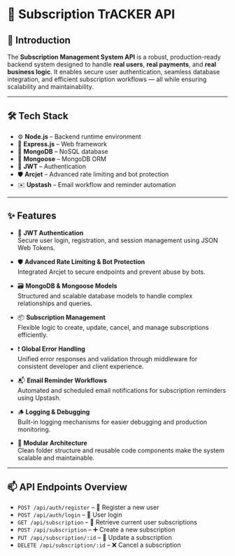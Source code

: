 # 🚀 Subscription TrACKER API

## 🧾 Introduction
The **Subscription Management System API** is a robust, production-ready backend system designed to handle **real users**, **real payments**, and **real business logic**. It enables secure user authentication, seamless database integration, and efficient subscription workflows — all while ensuring scalability and maintainability.

---

## 🛠 Tech Stack
- ⚙️ **Node.js** – Backend runtime environment  
- 🧩 **Express.js** – Web framework  
- 🍃 **MongoDB** – NoSQL database  
- 🧬 **Mongoose** – MongoDB ORM  
- 🔐 **JWT** – Authentication  
- 🛡️ **Arcjet** – Advanced rate limiting and bot protection  
- ✉️ **Upstash** – Email workflow and reminder automation  

---

## ✨ Features

- 🔐 **JWT Authentication**  
  Secure user login, registration, and session management using JSON Web Tokens.

- 🛡️ **Advanced Rate Limiting & Bot Protection**  
  Integrated Arcjet to secure endpoints and prevent abuse by bots.

- 🗃️ **MongoDB & Mongoose Models**  
  Structured and scalable database models to handle complex relationships and queries.

- 📦 **Subscription Management**  
  Flexible logic to create, update, cancel, and manage subscriptions efficiently.

- ❗ **Global Error Handling**  
  Unified error responses and validation through middleware for consistent developer and client experience.

- 📬 **Email Reminder Workflows**  
  Automated and scheduled email notifications for subscription reminders using Upstash.

- 🪵 **Logging & Debugging**  
  Built-in logging mechanisms for easier debugging and production monitoring.

- 🧱 **Modular Architecture**  
  Clean folder structure and reusable code components make the system scalable and maintainable.

---

## 📫 API Endpoints Overview

- `POST /api/auth/register` – 📝 Register a new user  
- `POST /api/auth/login` – 🔐 User login  
- `GET /api/subscription` – 📄 Retrieve current user subscriptions  
- `POST /api/subscription` – ➕ Create a new subscription  
- `PUT /api/subscription/:id` – 🔄 Update a subscription  
- `DELETE /api/subscription/:id` – ❌ Cancel a subscription  
